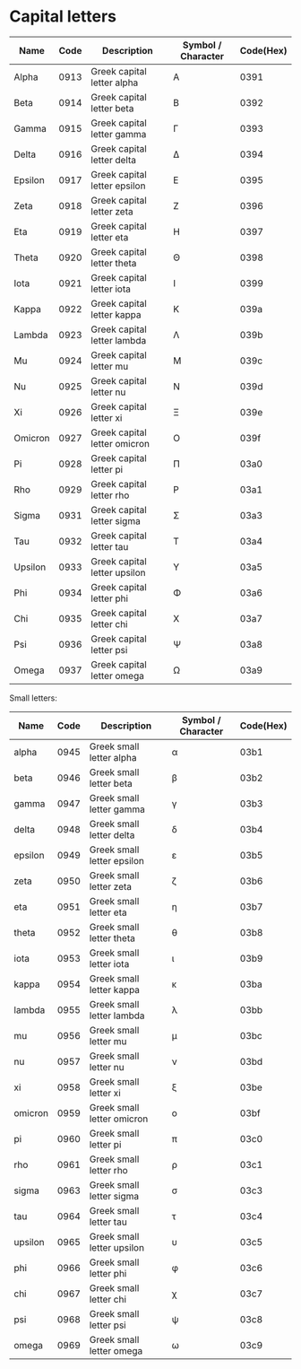 # Capital letters

| Name | Code | Description | Symbol / Character | Code(Hex) |
| -- | -- | -- | -- | -- |
| Alpha | 0913 | Greek capital letter alpha | Α | 0391 |
| Beta | 0914 | Greek capital letter beta | Β | 0392 |
| Gamma | 0915 | Greek capital letter gamma | Γ | 0393 |
| Delta | 0916 | Greek capital letter delta | Δ | 0394 |
| Epsilon | 0917 | Greek capital letter epsilon | Ε | 0395 |
| Zeta | 0918 | Greek capital letter zeta | Ζ | 0396 |
| Eta | 0919 | Greek capital letter eta | Η | 0397 |
| Theta | 0920 | Greek capital letter theta | Θ | 0398 |
| Iota | 0921 | Greek capital letter iota | Ι | 0399 |
| Kappa | 0922 | Greek capital letter kappa | Κ | 039a |
| Lambda | 0923 | Greek capital letter lambda | Λ | 039b |
| Mu | 0924 | Greek capital letter mu | Μ | 039c |
| Nu | 0925 | Greek capital letter nu | Ν | 039d |
| Xi | 0926 | Greek capital letter xi | Ξ | 039e |
| Omicron | 0927 | Greek capital letter omicron | Ο | 039f |
| Pi | 0928 | Greek capital letter pi | Π | 03a0 |
| Rho | 0929 | Greek capital letter rho | Ρ | 03a1 |
| Sigma | 0931 | Greek capital letter sigma | Σ | 03a3 |
| Tau | 0932 | Greek capital letter tau | Τ | 03a4 |
| Upsilon | 0933 | Greek capital letter upsilon | Υ | 03a5 |
| Phi | 0934 | Greek capital letter phi | Φ | 03a6 |
| Chi | 0935 | Greek capital letter chi | Χ | 03a7 |
| Psi | 0936 | Greek capital letter psi | Ψ | 03a8 |
| Omega | 0937 | Greek capital letter omega | Ω | 03a9 |

Small letters:

| Name | Code | Description | Symbol / Character | Code(Hex) |
| -- | -- | -- | -- | -- |
| alpha | 0945 | Greek small letter alpha | α | 03b1 |
| beta | 0946 | Greek small letter beta | β | 03b2 |
| gamma | 0947 | Greek small letter gamma | γ | 03b3 |
| delta | 0948 | Greek small letter delta | δ | 03b4 |
| epsilon | 0949 | Greek small letter epsilon | ε | 03b5 |
| zeta | 0950 | Greek small letter zeta | ζ | 03b6 |
| eta | 0951 | Greek small letter eta | η | 03b7 |
| theta | 0952 | Greek small letter theta | θ | 03b8 |
| iota | 0953 | Greek small letter iota | ι | 03b9 |
| kappa | 0954 | Greek small letter kappa | κ | 03ba |
| lambda | 0955 | Greek small letter lambda | λ | 03bb |
| mu | 0956 | Greek small letter mu | μ | 03bc |
| nu | 0957 | Greek small letter nu | ν | 03bd |
| xi | 0958 | Greek small letter xi | ξ | 03be |
| omicron | 0959 | Greek small letter omicron | ο | 03bf |
| pi | 0960 | Greek small letter pi | π | 03c0 |
| rho | 0961 | Greek small letter rho | ρ | 03c1 |
| sigma | 0963 | Greek small letter sigma | σ | 03c3 |
| tau | 0964 | Greek small letter tau | τ | 03c4 |
| upsilon | 0965 | Greek small letter upsilon | υ | 03c5 |
| phi | 0966 | Greek small letter phi | φ | 03c6 |
| chi | 0967 | Greek small letter chi | χ | 03c7 |
| psi | 0968 | Greek small letter psi | ψ | 03c8 |
| omega | 0969 | Greek small letter omega | ω | 03c9 |
